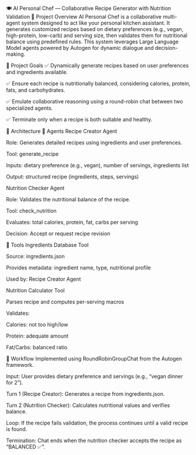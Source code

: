 
🍽️ AI Personal Chef — Collaborative Recipe Generator with Nutrition Validation
📌 Project Overview
AI Personal Chef is a collaborative multi-agent system designed to act like your personal kitchen assistant. It generates customized recipes based on dietary preferences (e.g., vegan, high-protein, low-carb) and serving size, then validates them for nutritional balance using predefined rules. This system leverages Large Language Model agents powered by Autogen for dynamic dialogue and decision-making.

🎯 Project Goals
✅ Dynamically generate recipes based on user preferences and ingredients available.

✅ Ensure each recipe is nutritionally balanced, considering calories, protein, fats, and carbohydrates.

✅ Emulate collaborative reasoning using a round-robin chat between two specialized agents.

✅ Terminate only when a recipe is both suitable and healthy.

🧠 Architecture
👥 Agents
Recipe Creator Agent

Role: Generates detailed recipes using ingredients and user preferences.

Tool: generate_recipe

Inputs: dietary preference (e.g., vegan), number of servings, ingredients list

Output: structured recipe (ingredients, steps, servings)

Nutrition Checker Agent

Role: Validates the nutritional balance of the recipe.

Tool: check_nutrition

Evaluates: total calories, protein, fat, carbs per serving

Decision: Accept or request recipe revision

🔧 Tools
Ingredients Database Tool

Source: ingredients.json

Provides metadata: ingredient name, type, nutritional profile

Used by: Recipe Creator Agent

Nutrition Calculator Tool

Parses recipe and computes per-serving macros

Validates:

Calories: not too high/low

Protein: adequate amount

Fat/Carbs: balanced ratio

🔁 Workflow
Implemented using RoundRobinGroupChat from the Autogen framework.

Input: User provides dietary preference and servings (e.g., “vegan dinner for 2”).

Turn 1 (Recipe Creator): Generates a recipe from ingredients.json.

Turn 2 (Nutrition Checker): Calculates nutritional values and verifies balance.

Loop: If the recipe fails validation, the process continues until a valid recipe is found.

Termination: Chat ends when the nutrition checker accepts the recipe as “BALANCED ✅”.